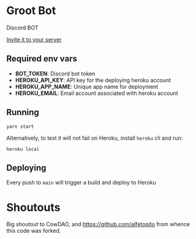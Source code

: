 # Groot Bot

Discord BOT

[Invite it to your server](https://discord.com/api/oauth2/authorize?client_id=966233343291191306&permissions=137439243328&scope=bot)

## Required env vars

- **BOT_TOKEN**: Discord bot token
- **HEROKU_API_KEY**: API key for the deploying heroku account
- **HEROKU_APP_NAME**: Unique app name for deployment
- **HEROKU_EMAIL**: Email account associated with heroku account

## Running

`yarn start`

Alternatively, to test it will not fail on Heroku, install `heroku` cli and run:

`heroku local`

## Deploying

Every push to `main` will trigger a build and deploy to Heroku

# Shoutouts

Big shoutout to CowDAO, and https://github.com/alfetopito from whence this code was forked.
